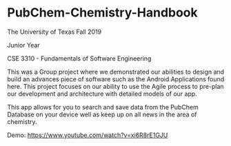 # PubChem-Chemistry-Handbook
The University of Texas Fall 2019

Junior Year

CSE 3310 - Fundamentals of Software Engineering

This was a Group project where we demonstrated our abilities to design and build an advances piece of software such as the Android Applications found here. This project focuses on our ability to use the Agile process to pre-plan our development and architecture with detailed models of our app.

This app allows for you to search and save data from the PubChem Database on your device well as keep up on all news in the area of chemistry.

Demo:
https://www.youtube.com/watch?v=xi6R8rE1GJU
